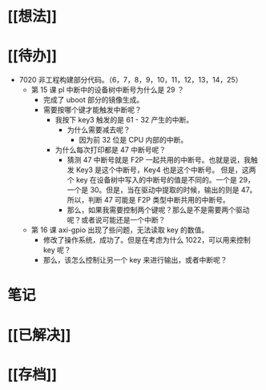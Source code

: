 # [[想法]]

# [[待办]]
- 7020 非工程构建部分代码。（6，7，8，9，10，11，12，13，14，25）
	- 第 15 课 pl 中断中的设备树中断号为什么是 29 ？
		- 完成了 uboot 部分的镜像生成。
		- 需要按哪个键才能触发中断呢？
			- 我按下 key3 触发的是 61 - 32 产生的中断。
				- 为什么需要减去呢？
					- 因为前 32 位是 CPU 内部的中断。
			- 为什么每次打印都是 47 中断号呢？
				- 猜测 47 中断号就是 F2P 一起共用的中断号。也就是说，我触发 Key3 是这个中断号，Key4 也是这个中断号。 但是，这两个 key 在设备树中写入的中断号的值是不同的。一个是 29，一个是 30。但是，当在驱动中提取的时候，输出的则是 47。所以，判断 47 可能是 F2P 类型中断共用的中断号。
				- 那么，如果我需要控制两个键呢？那么是不是需要两个驱动呢？或者说可能还是一个中断？
	- 第 16 课 axi-gpio 出现了些问题，无法读取 key 的数值。
		- 修改了操作系统，成功了。但是在考虑为什么 1022，可以用来控制 key 呢？
		- 那么，该怎么控制让另一个 key 来进行输出，或者中断呢？
# 笔记

# [[已解决]]

# [[存档]]
